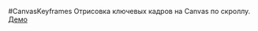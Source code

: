 #CanvasKeyframes
Отрисовка ключевых кадров на Canvas по скроллу. <br>
<a href="https://eltsov-dmitry.github.io/canvas-keyframes/dist/spa/">Демо</a>
